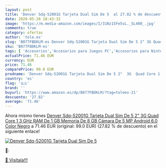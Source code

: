```yaml
---
layout: post
title: 'Denver Sdq-52001G Tarjeta Dual Sim De 5  al 27.82 % de descuento'
date: 2020-05-28 18:43:32
image: 'https://m.media-amazon.com/images/I/31Nz1SFe5sL._SL400_.jpg'
comments: true
category: ofertas
author: 'tole.es'
slug: 'B077FBDKLM-es Denver Sdq-52001G Tarjeta Dual Sim De 5 2" 3G Quad Core 1...'
sku: 'B077FBDKLM-es'
tags: [ 'Accesorios','Accesorios para Juegos PC','Accesorios para Nintendo Switch','Accesorios para móviles','Accesorios para portátiles y netbooks','Afeitado y depilación','Almacenamiento de datos','Almacenamiento de datos externo','Almacenamiento de datos internos','Auriculares para equipo de audio','Auriculares y accesorios','Belleza','Bolsas y fundas para portátiles y netbooks','Cargadores y adaptadores para portátiles y netbooks','Cargadores y bases de carga para portátiles y netbooks','Comunicación móvil y accesorios','Cortapelos y barberos','Cortapelos, barberos y afeitadoras corporales','Discos duros externos','Discos duros sólidos internos','Dispositivos de Internet móvil','Dispositivos de red','Electrónica','Fundas blandas para portátiles y netbooks','Fundas y carcasas para teléfonos móviles','Hardware y juegos para Nintendo Switch','Informática','Instrumentos musicales','Juegos y Accesorios para PC','Mandos para Nintendo Switch','Memorias USB','Móviles','Móviles de teclas grandes','Móviles y smartphones libres','Portátiles','Ratones','Smartwatches','Teclados, ratones y periféricos de entrada','Tecnología para vestir','Videojuegos','ram', ]
actualPrice: 71.46 EUR
currency: EUR
price: 71.46
comparePrice: 99.0 EUR
prodname: 'Denver Sdq-52001G Tarjeta Dual Sim De 5 2"  3G  Quad Core 1 3 GHz  RAM De 1 GB  Memoria De 8 GB  Cámara De 5 MP  Android 6.0  Color Negro'
country: 'es'
flag: '🇪🇸'
brand: ''
buyurl: 'https://www.amazon.es/dp/B077FBDKLM/?tag=tolees-21'
descuento: '27.82'
average: '71.46'
---
```


Ahora mismo tienes [Denver Sdq-52001G Tarjeta Dual Sim De 5 2"  3G  Quad Core 1 3 GHz  RAM De 1 GB  Memoria De 8 GB  Cámara De 5 MP  Android 6.0  Color Negro](https://www.amazon.es/dp/B077FBDKLM/?tag=tolees-21) a 71.46 EUR (original: 99.0 EUR) (27.82 %  de descuento) en el siguiente enlace!

[![Denver Sdq-52001G Tarjeta Dual Sim De 5 ](https://m.media-amazon.com/images/I/31Nz1SFe5sL._SL400_.jpg)](https://www.amazon.es/dp/B077FBDKLM/?tag=tolees-21)

🔎:


[🛒 Visítala!!!](https://www.amazon.es/dp/B077FBDKLM/?tag=tolees-21)
